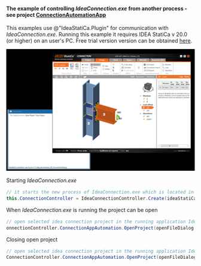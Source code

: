 #### The example of controlling *IdeaConnection.exe* from another process - see project [ConnectionAutomationApp](https://github.com/idea-statica/ideastatica-public/tree/main/examples/api/csharp/connection/Connection-API-WinForm-Tester/ConnectionAutomationApp)

This examples use @"IdeaStatiCa.Plugin" for communication with *IdeaConnection.exe*. Running this example it requires IDEA StatiCa v 20.0 (or higher) on an user's PC. Free trial version version can be obtained [here](https://www.ideastatica.com/free-trial).

![ConnectionHiddenCalculation](images/connection-app-automation.png)

Starting *IdeaConnection.exe*

```C#
// it starts the new process of IdeaConnection.exe which is located in the directory ideaStatiCaDir
this.ConnectionController = IdeaConnectionController.Create(ideaStatiCaDir);
```

When *IdeaConnection.exe* is running the project can be open

```C#
// open selected idea connection project in the running application IdeaConnection.exe
onnectionController.ConnectionAppAutomation.OpenProject(openFileDialog.FileName);
```

Closing open project
```C#
// open selected idea connection project in the running application IdeaConnection.exe
ConnectionController.ConnectionAppAutomation.OpenProject(openFileDialog.FileName);
```